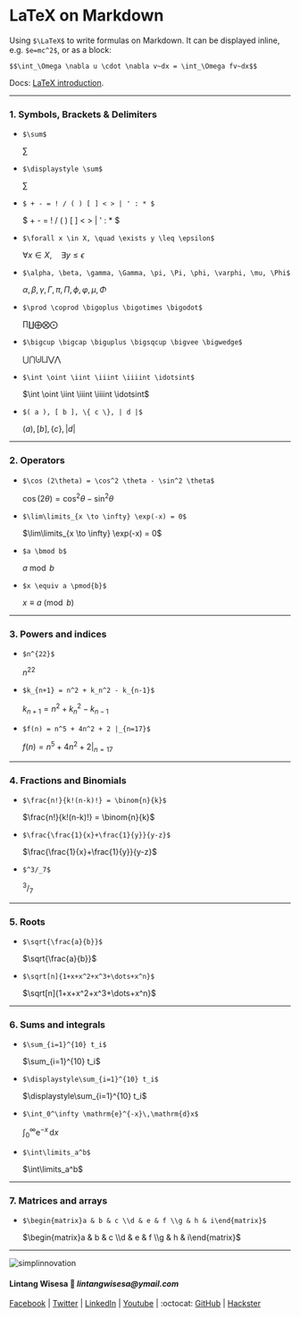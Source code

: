 <script src="//yihui.org/js/math-code.js"></script>
<script async
  src="//mathjax.rstudio.com/latest/MathJax.js?config=TeX-MML-AM_CHTML">
</script>

# LaTeX on Markdown

Using `$\LaTeX$` to write formulas on Markdown. It can be displayed inline, e.g. `$e=mc^2$`, or as a block:

`$$\int_\Omega \nabla u \cdot \nabla v~dx = \int_\Omega fv~dx$$`

Docs: [LaTeX introduction](https://en.wikibooks.org/wiki/LaTeX/Mathematics).

<hr>

### 1. Symbols, Brackets & Delimiters

- ```$\sum$```

    $\sum$

- ```$\displaystyle \sum$```

    $\displaystyle \sum$

- ```$ + - = ! / ( ) [ ] < > | ' : * $```

    $ + - = ! / ( ) [ ] < > | ' : * $

- ```$\forall x \in X, \quad \exists y \leq \epsilon$```

    $\forall x \in X, \quad \exists y \leq \epsilon$

- ```$\alpha, \beta, \gamma, \Gamma, \pi, \Pi, \phi, \varphi, \mu, \Phi$```

    $\alpha, \beta, \gamma, \Gamma, \pi, \Pi, \phi, \varphi, \mu, \Phi$
    
- ```$\prod \coprod \bigoplus \bigotimes \bigodot$```

    $\prod \coprod \bigoplus \bigotimes \bigodot$

- ```$\bigcup \bigcap \biguplus \bigsqcup \bigvee \bigwedge$```

    $\bigcup \bigcap \biguplus \bigsqcup \bigvee \bigwedge$
    
- ```$\int \oint \iint \iiint \iiiint \idotsint$```

    $\int \oint \iint \iiint \iiiint \idotsint$
    
- ```$( a ), [ b ], \{ c \}, | d |$```

    $( a ), [ b ], \{ c \}, | d |$
    
<hr>

### 2. Operators

- ```$\cos (2\theta) = \cos^2 \theta - \sin^2 \theta$```

    $\cos (2\theta) = \cos^2 \theta - \sin^2 \theta$
    
- ```$\lim\limits_{x \to \infty} \exp(-x) = 0$```

    $\lim\limits_{x \to \infty} \exp(-x) = 0$
    
- ```$a \bmod b$```

    $a \bmod b$
    
- ```$x \equiv a \pmod{b}$```

    $x \equiv a \pmod{b}$
    
<hr>

### 3. Powers and indices

- ```$n^{22}$```

    $n^{22}$
    
- ```$k_{n+1} = n^2 + k_n^2 - k_{n-1}$```

    $k_{n+1} = n^2 + k_n^2 - k_{n-1}$
    
- ```$f(n) = n^5 + 4n^2 + 2 |_{n=17}$```

    $f(n) = n^5 + 4n^2 + 2 |_{n=17}$
    
<hr>

### 4. Fractions and Binomials

- ```$\frac{n!}{k!(n-k)!} = \binom{n}{k}$```

    $\frac{n!}{k!(n-k)!} = \binom{n}{k}$
    
- ```$\frac{\frac{1}{x}+\frac{1}{y}}{y-z}$```

    $\frac{\frac{1}{x}+\frac{1}{y}}{y-z}$
    
- ```$^3/_7$```

    $^3/_7$
    
<hr>

### 5. Roots

- ```$\sqrt{\frac{a}{b}}$```

    $\sqrt{\frac{a}{b}}$
    
- ```$\sqrt[n]{1+x+x^2+x^3+\dots+x^n}$```

    $\sqrt[n]{1+x+x^2+x^3+\dots+x^n}$
    
<hr>

### 6. Sums and integrals

- ```$\sum_{i=1}^{10} t_i$```

    $\sum_{i=1}^{10} t_i$
    
- ```$\displaystyle\sum_{i=1}^{10} t_i$```

    $\displaystyle\sum_{i=1}^{10} t_i$

- ```$\int_0^\infty \mathrm{e}^{-x}\,\mathrm{d}x$```

    $\int_0^\infty \mathrm{e}^{-x}\,\mathrm{d}x$
    
- ```$\int\limits_a^b$```

    $\int\limits_a^b$
    
<hr>

### 7. Matrices and arrays

- ```$\begin{matrix}a & b & c \\d & e & f \\g & h & i\end{matrix}$```

    $\begin{matrix}a & b & c \\d & e & f \\g & h & i\end{matrix}$
    
<hr>

![simplinnovation](https://4.bp.blogspot.com/-f7YxPyqHAzY/WJ6VnkvE0SI/AAAAAAAADTQ/0tDQPTrVrtMAFT-q-1-3ktUQT5Il9FGdQCLcB/s350/simpLINnovation1a.png)

#### Lintang Wisesa :love_letter: _lintangwisesa@ymail.com_

[Facebook](https://www.facebook.com/lintangbagus) | 
[Twitter](https://twitter.com/Lintang_Wisesa) |
[LinkedIn](https://www.linkedin.com/in/lintangwisesa/) |
[Youtube](https://www.youtube.com/user/lintangbagus) | 
:octocat: [GitHub](https://github.com/LintangWisesa) |
[Hackster](https://www.hackster.io/lintangwisesa)